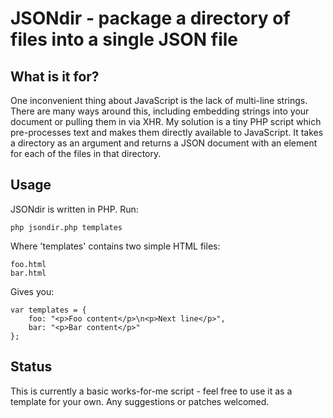 # JSONdir - package a directory of files into a single JSON file

## What is it for?

One inconvenient thing about JavaScript is the lack of multi-line strings. There are many ways around this, including embedding strings into your document or pulling them in via XHR. My solution is a tiny PHP script which pre-processes text and makes them directly available to JavaScript. It takes a directory as an argument and returns a JSON document with an element for each of the files in that directory.

## Usage

JSONdir is written in PHP. Run:

	php jsondir.php templates
	
Where 'templates' contains two simple HTML files:

	foo.html
	bar.html

Gives you:

	var templates = {
		foo: "<p>Foo content</p>\n<p>Next line</p>",
		bar: "<p>Bar content</p>"
	};
	
## Status

This is currently a basic works-for-me script - feel free to use it as a template for your own. Any suggestions or patches welcomed.